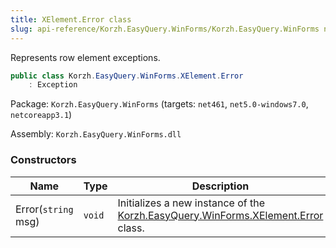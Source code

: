 ```yaml
---
title: XElement.Error class
slug: api-reference/Korzh.EasyQuery.WinForms/Korzh.EasyQuery.WinForms namespace/xelement-error-class
---
```



Represents row element exceptions.
```csharp
public class Korzh.EasyQuery.WinForms.XElement.Error
    : Exception

```
Package: `Korzh.EasyQuery.WinForms` (targets: `net461`, `net5.0-windows7.0`, `netcoreapp3.1`)

Assembly: `Korzh.EasyQuery.WinForms.dll`

### Constructors

| Name | Type | Description | 
| --- | --- | --- | 
| Error(`string` msg) | `void` | Initializes a new instance of the [Korzh.EasyQuery.WinForms.XElement.Error](/api-reference/korzh-easyquery-winforms/korzh-easyquery-winforms-namespace/xelement-class) class. |